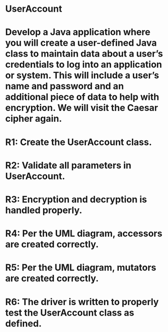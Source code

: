 # UserAccount

# Develop a Java application where you will create a user-defined Java class to maintain data about a user’s credentials to log into an application or system. This will include a user’s name and password and an additional piece of data to help with encryption. We will visit the Caesar cipher again.

# R1: Create the UserAccount class.
# R2: Validate all parameters in UserAccount.
# R3: Encryption and decryption is handled properly.
# R4: Per the UML diagram, accessors are created correctly.
# R5: Per the UML diagram, mutators are created correctly.
# R6: The driver is written to properly test the UserAccount class as defined.
